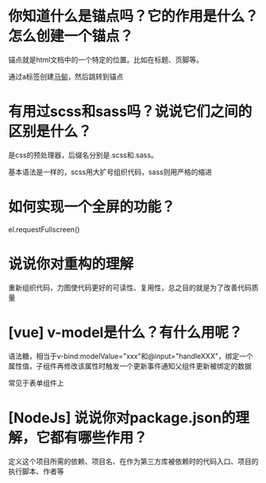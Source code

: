 # 你知道什么是锚点吗？它的作用是什么？怎么创建一个锚点？

锚点就是html文档中的一个特定的位置。比如在标题、页脚等。

通过a标签创建<a href="#anchor">马甸</a>，然后<a name="anchor">跳转到锚点</a>

# 有用过scss和sass吗？说说它们之间的区别是什么？

是css的预处理器，后缀名分别是.scss和.sass。

基本语法是一样的，scss用大扩号组织代码，sass则用严格的缩进

# 如何实现一个全屏的功能？

el.requestFullscreen()

# 说说你对重构的理解

重新组织代码，力图使代码更好的可读性、复用性，总之目的就是为了改善代码质量

# [vue] v-model是什么？有什么用呢？

语法糖，相当于v-bind:modelValue="xxx"和@input="handleXXX"，绑定一个属性值，子组件再修改该属性时触发一个更新事件通知父组件更新被绑定的数据

常见于表单组件上

# [NodeJs] 说说你对package.json的理解，它都有哪些作用？

定义这个项目所需的依赖、项目名、在作为第三方库被依赖时的代码入口、项目的执行脚本、作者等